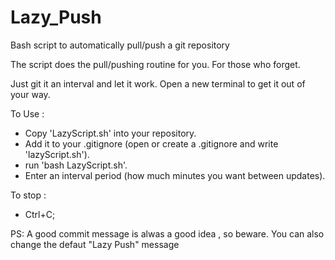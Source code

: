# Lazy_Push
Bash script to automatically pull/push a git repository

The script does the pull/pushing routine for you. For those who forget.

Just git it an interval and let it work.
Open a new terminal to get it out of your way.

To Use :
- Copy 'LazyScript.sh' into your repository.
- Add it to your .gitignore (open or create a .gitignore and write 'lazyScript.sh').
- run 'bash LazyScript.sh'.
- Enter an interval period (how much minutes you want between updates).

To stop :
- Ctrl+C;

PS: A good commit message is alwas a good idea , so beware. You can also change the defaut "Lazy Push" message

